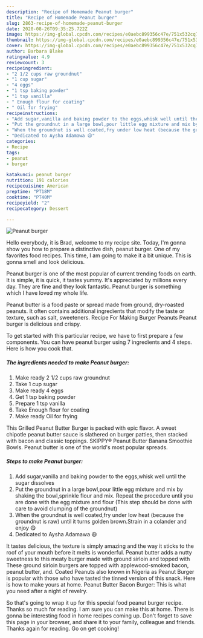 ```yaml
---
description: "Recipe of Homemade Peanut burger"
title: "Recipe of Homemade Peanut burger"
slug: 2863-recipe-of-homemade-peanut-burger
date: 2020-08-26T09:35:25.722Z
image: https://img-global.cpcdn.com/recipes/e0aebc899356c47e/751x532cq70/peanut-burger-recipe-main-photo.jpg
thumbnail: https://img-global.cpcdn.com/recipes/e0aebc899356c47e/751x532cq70/peanut-burger-recipe-main-photo.jpg
cover: https://img-global.cpcdn.com/recipes/e0aebc899356c47e/751x532cq70/peanut-burger-recipe-main-photo.jpg
author: Barbara Blake
ratingvalue: 4.9
reviewcount: 3
recipeingredient:
- "2 1/2 cups raw groundnut"
- "1 cup sugar"
- "4 eggs"
- "1 tsp baking powder"
- "1 tsp vanilla"
- " Enough flour for coating"
- " Oil for frying"
recipeinstructions:
- "Add sugar,vanilla and baking powder to the eggs,whisk well until the sugar dissolves"
- "Put the groundnut in a large bowl,pour little egg mixture and mix by shaking the bowl,sprinkle flour and mix. Repeat the procedure until you are done with the egg mixture and flour (This step should be done with care to avoid clumping of the groundnut)"
- "When the groundnut is well coated,fry under low heat (because the groundnut is raw) until it turns golden brown.Strain in a colander and enjoy 😋"
- "Dedicated to Aysha Adamawa 😃"
categories:
- Recipe
tags:
- peanut
- burger

katakunci: peanut burger 
nutrition: 191 calories
recipecuisine: American
preptime: "PT18M"
cooktime: "PT40M"
recipeyield: "2"
recipecategory: Dessert

---
```



![Peanut burger](https://img-global.cpcdn.com/recipes/e0aebc899356c47e/751x532cq70/peanut-burger-recipe-main-photo.jpg)

Hello everybody, it is Brad, welcome to my recipe site. Today, I'm gonna show you how to prepare a distinctive dish, peanut burger. One of my favorites food recipes. This time, I am going to make it a bit unique. This is gonna smell and look delicious.

Peanut burger is one of the most popular of current trending foods on earth. It is simple, it is quick, it tastes yummy. It's appreciated by millions every day. They are fine and they look fantastic. Peanut burger is something which I have loved my whole life.

Peanut butter is a food paste or spread made from ground, dry-roasted peanuts. It often contains additional ingredients that modify the taste or texture, such as salt, sweeteners. Recipe For Making Burger Peanuts Peanut burger is delicious and crispy.


To get started with this particular recipe, we have to first prepare a few components. You can have peanut burger using 7 ingredients and 4 steps. Here is how you cook that.

<!--inarticleads1-->

##### The ingredients needed to make Peanut burger:

1. Make ready 2 1/2 cups raw groundnut
1. Take 1 cup sugar
1. Make ready 4 eggs
1. Get 1 tsp baking powder
1. Prepare 1 tsp vanilla
1. Take  Enough flour for coating
1. Make ready  Oil for frying


This Grilled Peanut Butter Burger is packed with epic flavor. A sweet chipotle peanut butter sauce is slathered on burger patties, then stacked with bacon and classic toppings. SKIPPY® Peanut Butter Banana Smoothie Bowls. Peanut butter is one of the world&#39;s most popular spreads. 

<!--inarticleads2-->

##### Steps to make Peanut burger:

1. Add sugar,vanilla and baking powder to the eggs,whisk well until the sugar dissolves
1. Put the groundnut in a large bowl,pour little egg mixture and mix by shaking the bowl,sprinkle flour and mix. Repeat the procedure until you are done with the egg mixture and flour (This step should be done with care to avoid clumping of the groundnut)
1. When the groundnut is well coated,fry under low heat (because the groundnut is raw) until it turns golden brown.Strain in a colander and enjoy 😋
1. Dedicated to Aysha Adamawa 😃


It tastes delicious, the texture is simply amazing and the way it sticks to the roof of your mouth before it melts is wonderful. Peanut butter adds a nutty sweetness to this meaty burger made with ground sirloin and topped with These ground sirloin burgers are topped with applewood-smoked bacon, peanut butter, and. Coated Peanuts also known in Nigeria as Peanut Burger is popular with those who have tasted the tinned version of this snack. Here is how to make yours at home. Peanut Butter Bacon Burger: This is what you need after a night of revelry. 

So that's going to wrap it up for this special food peanut burger recipe. Thanks so much for reading. I am sure you can make this at home. There is gonna be interesting food in home recipes coming up. Don't forget to save this page in your browser, and share it to your family, colleague and friends. Thanks again for reading. Go on get cooking!
